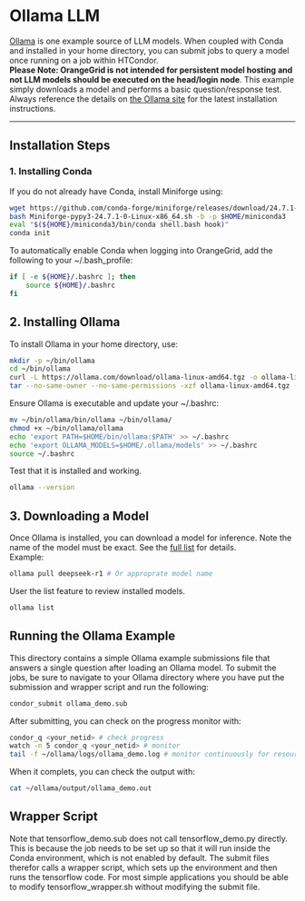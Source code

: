 # Ollama LLM

[Ollama](https://ollama.com/download/linux) is one example source of LLM models. When coupled with Conda and installed in your home directory, you can submit jobs to query a model once running on a job within HTCondor.  
**Please Note: OrangeGrid is not intended for persistent model hosting and not LLM models should be executed on the head/login node**. This example simply downloads a model and performs a basic question/response test.  
Always reference the details on [the Ollama site](https://ollama.com/download/linux) for the latest installation instructions.  

---

## **Installation Steps**  

### **1. Installing Conda**  
If you do not already have Conda, install Miniforge using:

```bash
wget https://github.com/conda-forge/miniforge/releases/download/24.7.1-0/Miniforge-pypy3-24.7.1-0-Linux-x86_64.sh
bash Miniforge-pypy3-24.7.1-0-Linux-x86_64.sh -b -p $HOME/miniconda3
eval "$(${HOME}/miniconda3/bin/conda shell.bash hook)"
conda init
```  
To automatically enable Conda when logging into OrangeGrid, add the following to your ~/.bash_profile:
```bash
if [ -e ${HOME}/.bashrc ]; then
    source ${HOME}/.bashrc
fi
```
## **2. Installing Ollama**  
To install Ollama in your home directory, use:  
```bash
mkdir -p ~/bin/ollama
cd ~/bin/ollama
curl -L https://ollama.com/download/ollama-linux-amd64.tgz -o ollama-linux-amd64.tgz
tar --no-same-owner --no-same-permissions -xzf ollama-linux-amd64.tgz -C $HOME/bin/ollama
```
Ensure Ollama is executable and update your ~/.bashrc:  
```bash
mv ~/bin/ollama/bin/ollama ~/bin/ollama/
chmod +x ~/bin/ollama/ollama
echo 'export PATH=$HOME/bin/ollama:$PATH' >> ~/.bashrc
echo 'export OLLAMA_MODELS=$HOME/.ollama/models' >> ~/.bashrc
source ~/.bashrc
```
Test that it is installed and working.  
```bash
ollama --version
```

## **3. Downloading a Model**  
Once Ollama is installed, you can download a model for inference. Note the name of the model must be exact. See the [full list](https://ollama.com/search) for details.  
Example:  
```bash
ollama pull deepseek-r1 # Or approprate model name
```
User the list feature to review installed models.  
```bash
ollama list
```
## **Running the Ollama Example**  
This directory contains a simple Ollama example submissions file that answers a single question after loading an Ollama model. To submit the jobs, be sure to navigate to your Ollama directory where you have put the submission and wrapper script and run the following:  
```bash
condor_submit ollama_demo.sub
```
After submitting, you can check on the progress monitor with:  
```bash
condor_q <your_netid> # check progress
watch -n 5 condor_q <your_netid> # monitor
tail -f ~/ollama/logs/ollama_demo.log # monitor continuously for resource allocation and job progress once running
```
When it complets, you can check the output with:  
```bash
cat ~/ollama/output/ollama_demo.out
```
## **Wrapper Script**  
Note that tensorflow_demo.sub does not call tensorflow_demo.py directly. This is because the job needs to be set up so that it will run inside the Conda environment, which is not enabled by default. The submit files therefor calls a wrapper script, which sets up the environment and then runs the tensorflow code. For most simple applications you should be able to modify tensorflow_wrapper.sh without modifying the submit file.
